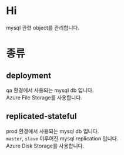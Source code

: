 # Hi

mysql 관련 object를 관리합니다.

# 종류

## deployment

qa 환경에서 사용되는 mysql db 입니다.  
Azure File Storage를 사용합니다.

## replicated-stateful

prod 환경에서 사용되는 mysql db 입니다.  
`master`, `slave` 이루어진 mysql replication 입니다.  
Azure Disk Storage를 사용합니다.
